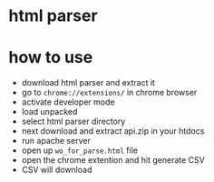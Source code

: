 # html parser

# how to use 
- download html parser and extract it
- go to `chrome://extensions/` in chrome browser
- activate developer mode
- load unpacked
- select html parser directory
- next download and extract api.zip in your htdocs
- run apache server 
- open up `wo_for_parse.html` file
- open the chrome extention and hit generate CSV 
- CSV will download
